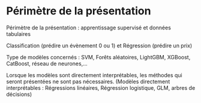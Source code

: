 # Périmètre de la présentation

Périmètre de la présentation : apprentissage supervisé et données tabulaires

Classification (prédire un évènement 0 ou 1) et Régression (prédire un prix)

Type de modèles concernés : SVM, Forêts aléatoires, LightGBM, XGBoost, CatBoost, réseau de neurones,...

Lorsque les modèles sont directement interprétables, les méthodes qui seront présentées ne sont pas nécessaires. (Modèles directement interprétables : Régressions linéaires, Régression logistique, GLM, arbres de décisions)